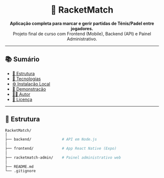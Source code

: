 <h1 align="center">🎾 RacketMatch</h1>

<p align="center">
  <b>Aplicação completa para marcar e gerir partidas de Ténis/Padel entre jogadores.</b><br/>
  Projeto final de curso com Frontend (Mobile), Backend (API) e Painel Administrativo.
</p>

---

## 📚 Sumário

- [📁 Estrutura](#-estrutura)
- [🚀 Tecnologias](#-tecnologias)
- [⚙️ Instalação Local](#️-instalação-local)
- [📸 Demonstração](#-demonstração)
- [🙋‍♂️ Autor](#-autor)
- [📝 Licença](#-licença)

---

## 📁 Estrutura

```bash
RacketMatch/
│
├── backend/              # API em Node.js
│
├── frontend/             # App React Native (Expo)
│
├── racketmatch-admin/    # Painel administrativo web
│
├── README.md
└── .gitignore
